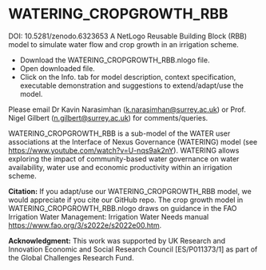 # WATERING_CROPGROWTH_RBB 
DOI: 10.5281/zenodo.6323653
A NetLogo Reusable Building Block (RBB) model to simulate water flow and crop growth in an irrigation scheme.

- Download the WATERING_CROPGROWTH_RBB.nlogo file.
- Open downloaded file. 
- Click on the Info. tab for model description, context specification, executable demonstration and suggestions to extend/adapt/use the model. 

Please email Dr Kavin Narasimhan (k.narasimhan@surrey.ac.uk) or Prof. Nigel Gilbert (n.gilbert@surrey.ac.uk) for comments/queries. 

WATERING_CROPGROWTH_RBB is a sub-model of the WATER user associations at the Interface of Nexus Governance (WATERING) model (see https://www.youtube.com/watch?v=U-nqs9ak2nY). WATERING allows exploring the impact of community-based water governance on water availability, water use and economic productivity within an irrigation scheme. 

**Citation:** If you adapt/use our WATERING_CROPGROWTH_RBB model, we would appreciate if you cite our GitHub repo. The crop growth model in WATERING_CROPGROWTH_RBB.nlogo draws on guidance in the FAO Irrigation Water Management: Irrigation Water Needs manual https://www.fao.org/3/s2022e/s2022e00.htm. 

**Acknowledgment:** This work was supported by UK Research and Innovation Economic and Social Research Council [ES/P011373/1] as part of the Global Challenges Research Fund.
